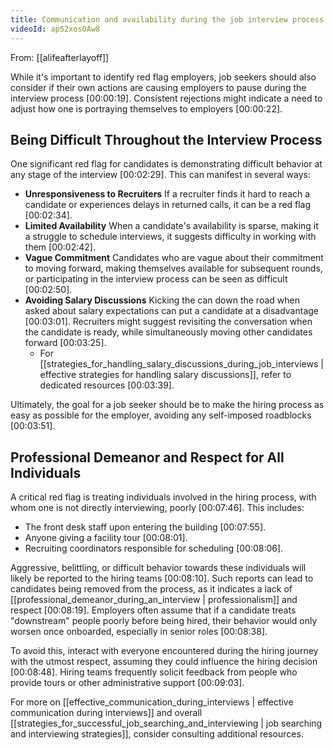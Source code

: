 ```yaml
---
title: Communication and availability during the job interview process
videoId: apS2xosOAw8
---
```


From: [[alifeafterlayoff]] <br/> 

While it's important to identify red flag employers, job seekers should also consider if their own actions are causing employers to pause during the interview process <a class="yt-timestamp" data-t="00:00:19">[00:00:19]</a>. Consistent rejections might indicate a need to adjust how one is portraying themselves to employers <a class="yt-timestamp" data-t="00:00:22">[00:00:22]</a>.

## Being Difficult Throughout the Interview Process

One significant red flag for candidates is demonstrating difficult behavior at any stage of the interview <a class="yt-timestamp" data-t="00:02:29">[00:02:29]</a>. This can manifest in several ways:

*   **Unresponsiveness to Recruiters** If a recruiter finds it hard to reach a candidate or experiences delays in returned calls, it can be a red flag <a class="yt-timestamp" data-t="00:02:34">[00:02:34]</a>.
*   **Limited Availability** When a candidate's availability is sparse, making it a struggle to schedule interviews, it suggests difficulty in working with them <a class="yt-timestamp" data-t="00:02:42">[00:02:42]</a>.
*   **Vague Commitment** Candidates who are vague about their commitment to moving forward, making themselves available for subsequent rounds, or participating in the interview process can be seen as difficult <a class="yt-timestamp" data-t="00:02:50">[00:02:50]</a>.
*   **Avoiding Salary Discussions** Kicking the can down the road when asked about salary expectations can put a candidate at a disadvantage <a class="yt-timestamp" data-t="00:03:01">[00:03:01]</a>. Recruiters might suggest revisiting the conversation when the candidate is ready, while simultaneously moving other candidates forward <a class="yt-timestamp" data-t="00:03:25">[00:03:25]</a>.
    *   For [[strategies_for_handling_salary_discussions_during_job_interviews | effective strategies for handling salary discussions]], refer to dedicated resources <a class="yt-timestamp" data-t="00:03:39">[00:03:39]</a>.

Ultimately, the goal for a job seeker should be to make the hiring process as easy as possible for the employer, avoiding any self-imposed roadblocks <a class="yt-timestamp" data-t="00:03:51">[00:03:51]</a>.

## Professional Demeanor and Respect for All Individuals

A critical red flag is treating individuals involved in the hiring process, with whom one is not directly interviewing, poorly <a class="yt-timestamp" data-t="00:07:46">[00:07:46]</a>. This includes:

*   The front desk staff upon entering the building <a class="yt-timestamp" data-t="00:07:55">[00:07:55]</a>.
*   Anyone giving a facility tour <a class="yt-timestamp" data-t="00:08:01">[00:08:01]</a>.
*   Recruiting coordinators responsible for scheduling <a class="yt-timestamp" data-t="00:08:06">[00:08:06]</a>.

Aggressive, belittling, or difficult behavior towards these individuals will likely be reported to the hiring teams <a class="yt-timestamp" data-t="00:08:10">[00:08:10]</a>. Such reports can lead to candidates being removed from the process, as it indicates a lack of [[professional_demeanor_during_an_interview | professionalism]] and respect <a class="yt-timestamp" data-t="00:08:19">[00:08:19]</a>. Employers often assume that if a candidate treats "downstream" people poorly before being hired, their behavior would only worsen once onboarded, especially in senior roles <a class="yt-timestamp" data-t="00:08:38">[00:08:38]</a>.

To avoid this, interact with everyone encountered during the hiring journey with the utmost respect, assuming they could influence the hiring decision <a class="yt-timestamp" data-t="00:08:48">[00:08:48]</a>. Hiring teams frequently solicit feedback from people who provide tours or other administrative support <a class="yt-timestamp" data-t="00:09:03">[00:09:03]</a>.

For more on [[effective_communication_during_interviews | effective communication during interviews]] and overall [[strategies_for_successful_job_searching_and_interviewing | job searching and interviewing strategies]], consider consulting additional resources.